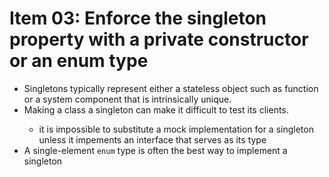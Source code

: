 # Item 03: Enforce the singleton property with a private constructor or an enum type

<ul>
    <li>Singletons typically represent either a stateless object such as function or a system component that is intrinsically unique.</li>
    <li>Making a class a singleton can make it difficult to test its clients.</li>
    <ul>
        <li>it is impossible to substitute a mock implementation for a singleton unless it impements an interface that serves as its type</li>
    </ul>
    <li>A single-element <code>enum</code> type is often the best way to implement a singleton</li>
</ul>